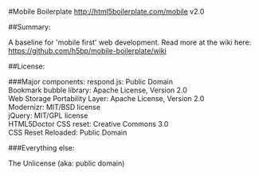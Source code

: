 #Mobile Boilerplate http://html5boilerplate.com/mobile
v2.0

##Summary:

A baseline for 'mobile first' web development. Read more at the wiki here: https://github.com/h5bp/mobile-boilerplate/wiki

##License:

###Major components:
respond.js: Public Domain<br />
Bookmark bubble library: Apache License, Version 2.0<br />
Web Storage Portability Layer: Apache License, Version 2.0<br />
Modernizr: MIT/BSD license<br />
jQuery: MIT/GPL license<br />
HTML5Doctor CSS reset: Creative Commons 3.0 <br />
CSS Reset Reloaded: Public Domain 

###Everything else:

The Unlicense (aka: public domain)
